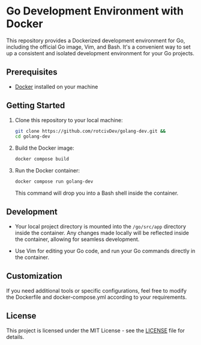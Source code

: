# Go Development Environment with Docker

This repository provides a Dockerized development environment for Go, including the official Go image, Vim, and Bash. It's a convenient way to set up a consistent and isolated development environment for your Go projects.

## Prerequisites

- [Docker](https://www.docker.com/) installed on your machine

## Getting Started

1. Clone this repository to your local machine:

    ```bash
    git clone https://github.com/rotcivDev/golang-dev.git &&
    cd golang-dev
    ```

2. Build the Docker image:

    ```bash
    docker compose build
    ```

3. Run the Docker container:

    ```bash
    docker compose run golang-dev
    ```

    This command will drop you into a Bash shell inside the container.

## Development

- Your local project directory is mounted into the `/go/src/app` directory inside the container. Any changes made locally will be reflected inside the container, allowing for seamless development.

- Use Vim for editing your Go code, and run your Go commands directly in the container.

## Customization

If you need additional tools or specific configurations, feel free to modify the Dockerfile and docker-compose.yml according to your requirements.

## License

This project is licensed under the MIT License - see the [LICENSE](LICENSE) file for details.
